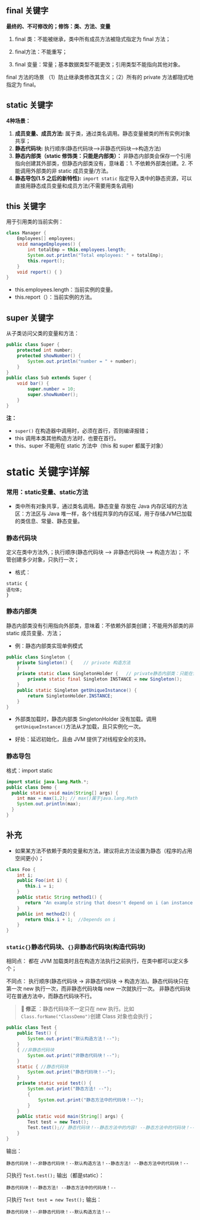 ## final 关键字

**最终的、不可修改的；修饰：类、方法、变量**

1. final 类：不能被继承，类中所有成员方法被隐式指定为 final 方法；

2. final方法：不能重写；

3. final 变量：常量；基本数据类型不能更改；引用类型不能指向其他对象。

final 方法的场景 （1）防止继承类修改其含义；（2）所有的 private 方法都隐式地指定为 final。

## static 关键字

**4种场景：**

1. **成员变量、成员方法:**  属于类，通过类名调用。静态变量被类的所有实例对象共享；
2. **静态代码块:** 执行顺序(静态代码块—>非静态代码块—>构造方法)
3. **静态内部类（static 修饰类：只能是内部类）：** 非静态内部类会保存一个引用指向创建其外部类，但静态内部类没有，意味着：1. 不依赖外部类创建。2. 不能调用外部类的非 static 成员变量/方法。
4. **静态导包(1.5 之后的新特性):** `import static` 指定导入类中的静态资源，可以直接用静态成员变量和成员方法(不需要用类名调用)

## this 关键字

用于引用类的当前实例：

```java
class Manager {
    Employees[] employees;
    void manageEmployees() {
        int totalEmp = this.employees.length;
        System.out.println("Total employees: " + totalEmp);
        this.report();
    }
    void report() { }
}
```

- this.employees.length：当前实例的变量。
- this.report（）：当前实例的方法。

## super 关键字

从子类访问父类的变量和方法：

```java
public class Super {
    protected int number;
    protected showNumber() {
        System.out.println("number = " + number);
    }
}
public class Sub extends Super {
    void bar() {
        super.number = 10;
        super.showNumber();
    }
}
```

**注：**

-  `super()` 在构造器中调用时，必须在首行，否则编译报错；
- this 调用本类其他构造方法时，也要在首行。
- this、super 不能用在 static 方法中（this 和 super 都属于对象）

# static 关键字详解

### 常用：static变量、static方法

- 类中所有对象共享，通过类名调用。静态变量 存放在 Java 内存区域的方法区：方法区与 Java 堆一样，各个线程共享的内存区域，用于存储JVM已加载的类信息、常量、静态变量。

### 静态代码块

定义在类中方法外,；执行顺序(静态代码块 —> 非静态代码块 —> 构造方法)； 不管创建多少对象，只执行一次；

- 格式：

```
static {
语句体;
}
```

### 静态内部类

静态内部类没有引用指向外部类，意味着：不依赖外部类创建；不能用外部类的非 static 成员变量、方法；

- 例：静态内部类实现单例模式

```java
public class Singleton {
    private Singleton() {    // private 构造方法
    }
    private static class SingletonHolder {   // private静态内部类：只能在该 Singleton 类中访问
        private static final Singleton INSTANCE = new Singleton();
    }
    public static Singleton getUniqueInstance() {
        return SingletonHolder.INSTANCE;
    }
}
```

- 外部类加载时，静态内部类 SingletonHolder 没有加载。调用 `getUniqueInstance()`方法从才加载，且只实例化一次。

- 好处：延迟初始化，且由 JVM 提供了对线程安全的支持。

### 静态导包

格式：import static

```java
import static java.lang.Math.*;
public class Demo {
  public static void main(String[] args) {
    int max = max(1,2); // max()属于java.lang.Math
    System.out.println(max);
  }
}
```

## 补充

- 如果某方法不依赖于类的变量和方法，建议将此方法设置为静态（程序的占用空间更小）；

```java
class Foo {
    int i;
    public Foo(int i) {
       this.i = i;
    }
    public static String method1() {
       return "An example string that doesn't depend on i (an instance variable)";
    }
    public int method2() {
       return this.i + 1;  //Depends on i
    }
}
```

### `static{}`静态代码块、`{}`非静态代码块(构造代码块)

相同点： 都在 JVM 加载类时且在构造方法执行之前执行，在类中都可以定义多个；

不同点： 执行顺序(静态代码块 -> 非静态代码块 -> 构造方法)。静态代码块只在第一次 new 执行一次，而非静态代码块每 new 一次就执行一次。 非静态代码块可在普通方法中，而静态代码块不行。

> **🐛 修正** ：静态代码块不一定只在 new 执行。比如 `Class.forName("ClassDemo")`创建 Class 对象也会执行；

```java
public class Test {
    public Test() {
        System.out.print("默认构造方法！--");
    }
    { //非静态代码块
        System.out.print("非静态代码块！--");
    }
    static { //静态代码块
        System.out.print("静态代码块！--");
    }
    private static void test() {
        System.out.print("静态方法! --");
        {
            System.out.print("静态方法中的代码块！--");
        }
    }
    public static void main(String[] args) {
        Test test = new Test();
        Test.test();// 静态代码块！--静态方法中的内容! --静态方法中的代码块！--
    }
}
```

输出：

```
静态代码块！--非静态代码块！--默认构造方法！--静态方法! --静态方法中的代码块！--
```

只执行 `Test.test();` 输出（都是static）：

```
静态代码块！--静态方法! --静态方法中的代码块！--
```

只执行 `Test test = new Test();` 输出：

```
静态代码块！--非静态代码块！--默认构造方法！--
```
